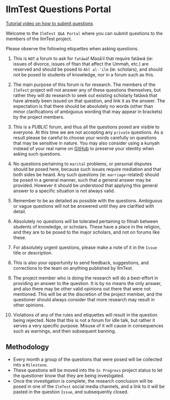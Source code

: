 # IlmTest Questions Portal

[Tutorial video on how to submit questions](https://youtu.be/MYQYVoQZ7P4)

Welcome to the `IlmTest Q&A Portal` where you can submit questions to the members of the IlmTest project.

Please observe the following etiquettes when asking questions.

1. This is `NOT` a forum to ask for `fatāwá`! Masāʿil that require fatāwá (ie: issues of divorce, issues of fitan that affect the Ummah, etc.) are reserved and should be posed to `Ahl al-ʿilm` (ie: scholars), and should not be posed to students of knowledge, nor in a forum such as this.

2. The main purpose of this forum is for research. The members of the `IlmTest` project will not answer any of these questions themselves, but rather they will do research to seek out existing scholarly fatāwá that have already been issued on that question, and link it as the answer. The expectation is that there should be absolutely no words (other than minor clarifications of ambiguous wording that may appear in brackets) by the project members.

3. This is a *PUBLIC* forum, and thus all the questions posed are visible to everyone. At this time we are not accepting any `private` questions. As a result please be careful to choose your words carefully on questions that may be sensitive in nature. You may also consider using a kunyah instead of your real name on [GitHub](https://github.com/settings/profile) to preserve your identity when asking such questions.

4. No questions pertaining to `marital` problems, or personal disputes should be posed here, because such issues require mediation and that both sides be heard. Any such questions (ie: `marriage`-related) should be posed in a general manner, such that a general answer may be provided. However it should be understood that applying this general answer to a specific situation is not always valid.

5. Remember to be as detailed as possible with the questions. Ambiguous or vague questions will not be answered until they are clarified with detail.

6. Absolutely no questions will be tolerated pertaining to fitnah between students of knowledge, or scholars. These have a place in the religion, and they are to be posed to the major scholars, and not on forums like these.

7. For absolutely urgent questions, please make a note of it in the `Issue` title or description.

8. This is also your opportunity to send feedback, suggestions, and corrections to the team on anything published by IlmTest.

9. The project member who is doing the research will do a best-effort in providing an answer to the question. It is by no means the only answer, and also there may be other valid opinions out there that were not mentioned. This will be at the discretion of the project member, and the questioner should always consider that more research may result in other opinions.

10. Violations of any of the rules and etiquettes will result in the question being rejected. Note that this is not a forum for idle talk, but rather it serves a very specific purpose. Misuse of it will cause in consequences such as warnings, and then subsequent banning.

## Methodology

- Every month a group of the questions that were posed will be collected into a `Milestone`.
- These questions will be moved into the `In Progress` project status to let the questioner know that they are being investigated.
- Once the investigation is complete, the research conclusion will be posed in one of the `IlmTest` social media channels, and a link to it will be pasted in the question `Issue`, and subsequently closed.
